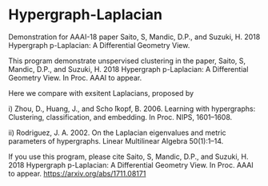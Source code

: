 # Hypergraph-Laplacian
Demonstration for AAAI-18 paper Saito, S, Mandic, D.P., and Suzuki, H. 2018 Hypergraph p-Laplacian: A Differential Geometry View.

This program demonstrate unspervised clustering in the paper, Saito, S, Mandic, D.P., and Suzuki, H. 2018 Hypergraph p-Laplacian: A Differential Geometry View. In Proc. AAAI to appear.

Here we compare with exsitent Laplacians, proposed by 

i) Zhou, D., Huang, J., and Scho ̈lkopf, B. 2006. Learning with hypergraphs: Clustering, classification, and embedding. In Proc. NIPS, 1601–1608.

ii) Rodriguez, J. A. 2002. On the Laplacian eigenvalues and metric parameters of hypergraphs. Linear Multilinear Algebra 50(1):1–14.


If you use this program, please cite
Saito, S, Mandic, D.P., and Suzuki, H. 2018 Hypergraph p-Laplacian: A Differential Geometry View. In Proc. AAAI to appear. https://arxiv.org/abs/1711.08171
